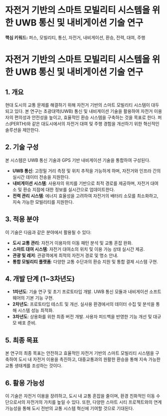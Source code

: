 # 자전거 기반의 스마트 모빌리티 시스템을 위한 UWB 통신 및 내비게이션 기술 연구
**핵심 키워드:** 퍼스, 모빌리티, 통신, 자전거, 내비게이션, 환승, 전력, 대여, 주행

# 자전거 기반의 스마트 모빌리티 시스템을 위한 UWB 통신 및 내비게이션 기술 연구

## 1. 개요
현대 도시의 교통 문제를 해결하기 위해 자전거 기반의 스마트 모빌리티 시스템이 대두되고 있다. 본 연구는 초광대역(UWB) 통신 및 내비게이션 기술을 활용하여 자전거 이용자의 편의성과 안전성을 높이고, 효율적인 환승 시스템을 구축하는 것을 목표로 한다. 퍼스(PERTH)와 같은 대도시에서의 자전거 대여 및 주행 경험을 개선하기 위한 혁신적인 솔루션을 제안한다.

## 2. 기술 구성
본 시스템은 UWB 통신 기술과 GPS 기반 내비게이션 기술을 통합하여 구성된다. 
- **UWB 통신**: 고정밀 거리 측정 및 위치 추적을 가능하게 하며, 자전거와 인프라 간의 실시간 데이터 전송을 지원한다.
- **내비게이션 시스템**: 사용자의 위치를 기반으로 최적 경로를 제공하며, 자전거 대여소 및 환승 지점에 대한 정보를 실시간으로 업데이트한다.
- **전력 관리 시스템**: 에너지 효율성을 고려하여 자전거의 배터리 소모를 최소화하고, 지속 가능한 모빌리티를 지원한다.

## 3. 적용 분야
이 기술은 다음과 같은 분야에서 활용될 수 있다:
- **도시 교통 관리**: 자전거 이용자의 이동 패턴 분석 및 교통 혼잡 완화.
- **스마트 대여 시스템**: 자전거 대여소의 위치 및 이용 가능 상태 실시간 제공.
- **관광 및 레저**: 관광객에게 최적의 자전거 경로 및 명소 안내.
- **통합 모빌리티 플랫폼**: 다양한 교통 수단과의 환승 지원 및 통합 결제 시스템 구현.

## 4. 개발 단계 (1~3차년도)
- **1차년도**: 기술 연구 및 초기 프로토타입 개발. UWB 통신 모듈과 내비게이션 소프트웨어의 기본 기능 구현.
- **2차년도**: 프로토타입 테스트 및 개선. 실사용 환경에서의 데이터 수집 및 분석을 통해 시스템 성능 최적화.
- **3차년도**: 상용화를 위한 최종 버전 개발. 사용자 피드백을 반영한 기능 개선 및 대규모 배포 준비.

## 5. 최종 목표
본 연구의 최종 목표는 안전하고 효율적인 자전거 기반의 스마트 모빌리티 시스템을 구축하여 도시 내 자전거 이용을 촉진하고, 대중교통과의 원활한 환승을 통해 지속 가능한 교통 생태계를 조성하는 것이다.

## 6. 활용 가능성
이 기술은 자전거 이용을 장려하고, 도시 내 교통 혼잡을 줄이며, 환경 친화적인 이동 수단으로서의 자전거의 가치를 높일 수 있다. 또한, 다양한 스마트 시티 프로젝트와의 연계 가능성을 통해 도시 전반의 교통 시스템 혁신에 기여할 것으로 기대된다.